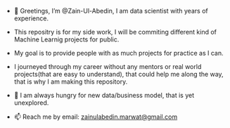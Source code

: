 - 👋 Greetings, I’m @Zain-Ul-Abedin,  I am data scientist with years of experience.
- This repositry is for my side work, I will be commiting different kind of Machine Learnig projects for public.
- My goal is to provide people with as much projects for practice as I can.
- I journeyed through my career without any mentors or real world projects(that are easy to understand), that could help me along the way,
  that is why I am making this repository. 
- 👀 I am always hungry for new data/business model, that is yet unexplored.

- 📫 Reach me by email: zainulabedin.marwat@gmail.com
